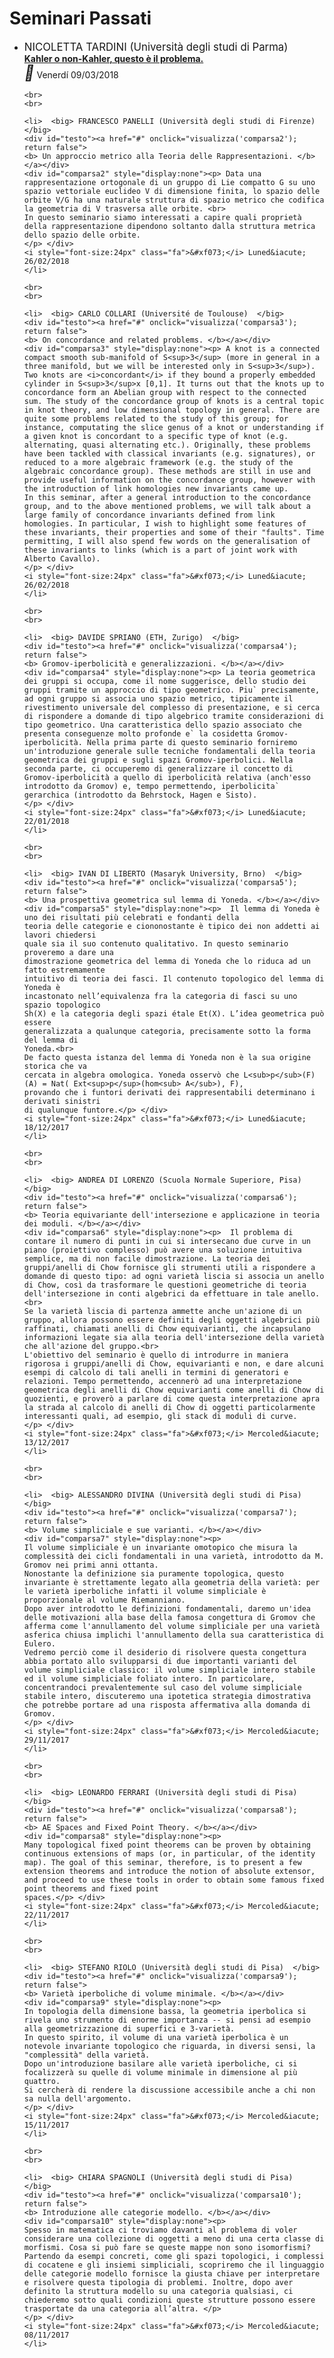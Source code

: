 <script type="text/javascript" language="javascript">
function visualizza(id){
  if (document.getElementById){
    if(document.getElementById(id).style.display == 'none'){
      document.getElementById(id).style.display = 'block';
    }else{
      document.getElementById(id).style.display = 'none';
    }
  }
}
</script>

<h1>Seminari Passati</h1>


<ul>
	<li>  <big> NICOLETTA TARDINI (Università degli studi di Parma)  </big> 
	<div id="testo"><a href="#" onclick="visualizza('comparsa'); return false">
	<b> Kahler o non-Kahler, questo è il problema. </b></a></div>
	<div id="comparsa" style="display:none"><p> Le variet`a Kahleriane, introdotte negli anni ’30, rappresentano una classe
	speciale di varietà differenziabili poiché possiedono una struttura complessa,
	una struttura metrica e una struttura simplettica che sono compatibili tra
	loro. Esempi di tali varietà sono le varietà algebriche proiettive. La presenza
	di quelle tre strutture geometriche su una varietà Kahleriana comporta una
	serie di risultati molto forti, da cui seguono ostruzioni anche a livello topologico. Risulta quindi naturale indebolire le tre strutture in gioco e/o le loro
	relazioni: nasce quindi cos&iacute; la geometria non-Kahleriana. I primi esempi di
	varietà non Kahleriane risalgono agli anni ’50 ma è negli ultimi 30 anni che
	questa geometria ha fatto maggiori passi in avanti. Nel corso del seminario introdurr&ograve; le varietà (non-) Kahleriane, di cui vedremo vari esempi, e analizzeremo una serie di ostruzioni (di carattere coomologico) per capire se una varietà è Kahler o non-Kahler.
	</p> </div>
	<i style="font-size:24px" class="fa">&#xf073;</i> Venerd&iacute; 09/03/2018
	</li>
	
	<br>
	<br>
	
	<li>  <big> FRANCESCO PANELLI (Università degli studi di Firenze)  </big> 
	<div id="testo"><a href="#" onclick="visualizza('comparsa2'); return false">
	<b> Un approccio metrico alla Teoria delle Rappresentazioni. </b></a></div>
	<div id="comparsa2" style="display:none"><p> Data una rappresentazione ortogonale di un gruppo di Lie compatto G su uno spazio vettoriale euclideo V di dimensione finita, lo spazio delle orbite V/G ha una naturale struttura di spazio metrico che codifica la geometria di V trasversa alle orbite. <br>
	In questo seminario siamo interessati a capire quali proprietà della rappresentazione dipendono soltanto dalla struttura metrica dello spazio delle orbite.
 	</p> </div>
	<i style="font-size:24px" class="fa">&#xf073;</i> Luned&iacute; 26/02/2018
	</li>
	
	<br>
	<br>
	
	<li>  <big> CARLO COLLARI (Université de Toulouse)  </big> 
	<div id="testo"><a href="#" onclick="visualizza('comparsa3'); return false">
	<b> On concordance and related problems. </b></a></div>
	<div id="comparsa3" style="display:none"><p> A knot is a connected compact smooth sub-manifold of S<sup>3</sup> (more in general in a three manifold, but we will be interested only in S<sup>3</sup>). Two knots are <i>concordant</i> if they bound a properly embedded cylinder in S<sup>3</sup>x [0,1]. It turns out that the knots up to concordance form an Abelian group with respect to the connected sum. The study of the concordance group of knots is a central topic in knot theory, and low dimensional topology in general. There are quite some problems related to the study of this group; for instance, computating the slice genus of a knot or understanding if a given knot is concordant to a specific type of knot (e.g. alternating, quasi alternating etc.). Originally, these problems have been tackled with classical invariants (e.g. signatures), or reduced to a more algebraic framework (e.g. the study of the algebraic concordance group). These methods are still in use and provide useful information on the concordance group, however with the introduction of link homologies new invariants came up.
	In this seminar, after a general introduction to the concordance group, and to the above mentioned problems, we will talk about a large family of concordance invariants defined from link homologies. In particular, I wish to highlight some features of these invariants, their properties and some of their "faults". Time permitting, I will also spend few words on the generalisation of these invariants to links (which is a part of joint work with Alberto Cavallo).
	</p> </div>
	<i style="font-size:24px" class="fa">&#xf073;</i> Luned&iacute; 26/02/2018
	</li>
	
	<br>
	<br>
	
	<li>  <big> DAVIDE SPRIANO (ETH, Zurigo)  </big> 
	<div id="testo"><a href="#" onclick="visualizza('comparsa4'); return false">
	<b> Gromov-iperbolicità e generalizzazioni. </b></a></div>
	<div id="comparsa4" style="display:none"><p> La teoria geometrica dei gruppi si occupa, come il nome suggerisce, dello studio dei gruppi tramite un approccio di tipo geometrico. Piu` precisamente, ad ogni gruppo si associa uno spazio metrico, tipicamente il rivestimento universale del complesso di presentazione, e si cerca di rispondere a domande di tipo algebrico tramite considerazioni di tipo geometrico. Una caratteristica dello spazio associato che presenta conseguenze molto profonde e` la cosidetta Gromov-iperbolicità. Nella prima parte di questo seminario forniremo un'introduzione generale sulle tecniche fondamentali della teoria geometrica dei gruppi e sugli spazi Gromov-iperbolici. Nella seconda parte, ci occuperemo di generalizzare il concetto di Gromov-iperbolicità a quello di iperbolicità relativa (anch'esso introdotto da Gromov) e, tempo permettendo, iperbolicita` gerarchica (introdotto da Behrstock, Hagen e Sisto).
	</p> </div>
	<i style="font-size:24px" class="fa">&#xf073;</i> Luned&iacute; 22/01/2018
	</li>
	
	<br>
	<br>
	
	<li>  <big> IVAN DI LIBERTO (Masaryk University, Brno)  </big> 
	<div id="testo"><a href="#" onclick="visualizza('comparsa5'); return false">
	<b> Una prospettiva geometrica sul lemma di Yoneda. </b></a></div>
	<div id="comparsa5" style="display:none"><p>  Il lemma di Yoneda è uno dei risultati più celebrati e fondanti della
	teoria delle categorie e ciononostante è tipico dei non addetti ai lavori chiedersi
	quale sia il suo contenuto qualitativo. In questo seminario proveremo a dare una
	dimostrazione geometrica del lemma di Yoneda che lo riduca ad un fatto estremamente
	intuitivo di teoria dei fasci. Il contenuto topologico del lemma di Yoneda è
	incastonato nell’equivalenza fra la categoria di fasci su uno spazio topologico
	Sh(X) e la categoria degli spazi étale Et(X). L’idea geometrica può essere
	generalizzata a qualunque categoria, precisamente sotto la forma del lemma di
	Yoneda.<br>
	De facto questa istanza del lemma di Yoneda non è la sua origine storica che va
	cercata in algebra omologica. Yoneda osservò che L<sub>p</sub>(F)(A) = Nat( Ext<sup>p</sup>(hom<sub> A</sub>), F),
	provando che i funtori derivati dei rappresentabili determinano i derivati sinistri
	di qualunque funtore.</p> </div>
	<i style="font-size:24px" class="fa">&#xf073;</i> Luned&iacute; 18/12/2017
	</li>
	
	<br>
	<br>
	
	<li>  <big> ANDREA DI LORENZO (Scuola Normale Superiore, Pisa)  </big> 
	<div id="testo"><a href="#" onclick="visualizza('comparsa6'); return false">
	<b> Teoria equivariante dell'intersezione e applicazione in teoria dei moduli. </b></a></div>
	<div id="comparsa6" style="display:none"><p>  Il problema di contare il numero di punti in cui si intersecano due curve in un piano (proiettivo complesso) può avere una soluzione intuitiva semplice, ma di non facile dimostrazione. La teoria dei gruppi/anelli di Chow fornisce gli strumenti utili a rispondere a domande di questo tipo: ad ogni varietà liscia si associa un anello di Chow, così da trasformare le questioni geometriche di teoria dell'intersezione in conti algebrici da effettuare in tale anello. <br>
	Se la varietà liscia di partenza ammette anche un'azione di un gruppo, allora possono essere definiti degli oggetti algebrici più raffinati, chiamati anelli di Chow equivarianti, che incapsulano informazioni legate sia alla teoria dell'intersezione della varietà che all'azione del gruppo.<br>
	L'obiettivo del seminario è quello di introdurre in maniera rigorosa i gruppi/anelli di Chow, equivarianti e non, e dare alcuni esempi di calcolo di tali anelli in termini di generatori e relazioni. Tempo permettendo, accennerò ad una interpretazione geometrica degli anelli di Chow equivarianti come anelli di Chow di quozienti, e proverò a parlare di come questa interpretazione apra la strada al calcolo di anelli di Chow di oggetti particolarmente interessanti quali, ad esempio, gli stack di moduli di curve.
 	</p> </div>
	<i style="font-size:24px" class="fa">&#xf073;</i> Mercoled&iacute; 13/12/2017
	</li>

	<br>
	<br>
	
	<li>  <big> ALESSANDRO DIVINA (Università degli studi di Pisa)  </big> 
	<div id="testo"><a href="#" onclick="visualizza('comparsa7'); return false">
	<b> Volume simpliciale e sue varianti. </b></a></div>
	<div id="comparsa7" style="display:none"><p> 
	Il volume simpliciale è un invariante omotopico che misura la complessità dei cicli fondamentali in una varietà, introdotto da M. Gromov nei primi anni ottanta.
 	Nonostante la definizione sia puramente topologica, questo invariante è strettamente legato alla geometria della varietà: per le varietà iperboliche infatti il volume simpliciale è proporzionale al volume Riemanniano.
 	Dopo aver introdotto le definizioni fondamentali, daremo un'idea delle motivazioni alla base della famosa congettura di Gromov che afferma come l'annullamento del volume simpliciale per una varietà asferica chiusa implichi l'annullamento della sua caratteristica di Eulero.
	Vedremo perciò come il desiderio di risolvere questa congettura abbia portato allo svilupparsi di due importanti varianti del volume simpliciale classico: il volume simpliciale intero stabile ed il volume simpliciale foliato intero. In particolare, concentrandoci prevalentemente sul caso del volume simpliciale stabile intero, discuteremo una ipotetica strategia dimostrativa che potrebbe portare ad una risposta affermativa alla domanda di Gromov.
 	</p> </div>
	<i style="font-size:24px" class="fa">&#xf073;</i> Mercoled&iacute; 29/11/2017
	</li>
	
	<br>
	<br>
	
	<li>  <big> LEONARDO FERRARI (Università degli studi di Pisa)  </big> 
	<div id="testo"><a href="#" onclick="visualizza('comparsa8'); return false">
	<b> AE Spaces and Fixed Point Theory. </b></a></div>
	<div id="comparsa8" style="display:none"><p> 
	Many topological fixed point theorems can be proven by obtaining continuous extensions of maps (or, in particular, of the identity map). The goal of this seminar, therefore, is to present a few extension theorems and introduce the notion of absolute extensor, and proceed to use these tools in order to obtain some famous fixed point theorems and fixed point
	spaces.</p> </div>
	<i style="font-size:24px" class="fa">&#xf073;</i> Mercoled&iacute; 22/11/2017
	</li>
	
	<br>
	<br>
	
	<li>  <big> STEFANO RIOLO (Università degli studi di Pisa)  </big> 
	<div id="testo"><a href="#" onclick="visualizza('comparsa9'); return false">
	<b> Varietà iperboliche di volume minimale. </b></a></div>
	<div id="comparsa9" style="display:none"><p> 
	In topologia della dimensione bassa, la geometria iperbolica si rivela uno strumento di enorme importanza -- si pensi ad esempio alla geometrizzazione di superfici e 3-varietà.
	In questo spirito, il volume di una varietà iperbolica è un notevole invariante topologico che riguarda, in diversi sensi, la "complessità" della varietà.
	Dopo un'introduzione basilare alle varietà iperboliche, ci si focalizzerà su quelle di volume minimale in dimensione al più quattro.
	Si cercherà di rendere la discussione accessibile anche a chi non sa nulla dell'argomento.
    </p> </div>
	<i style="font-size:24px" class="fa">&#xf073;</i> Mercoled&iacute; 15/11/2017
	</li>
	
	<br>
	<br>
	
	<li>  <big> CHIARA SPAGNOLI (Università degli studi di Pisa)  </big> 
	<div id="testo"><a href="#" onclick="visualizza('comparsa10'); return false">
	<b> Introduzione alle categorie modello. </b></a></div>
	<div id="comparsa10" style="display:none"><p> 
	Spesso in matematica ci troviamo davanti al problema di voler considerare una collezione di oggetti a meno di una certa classe di morfismi. Cosa si può fare se queste mappe non sono isomorfismi? Partendo da esempi concreti, come gli spazi topologici, i complessi di cocatene e gli insiemi simpliciali, scopriremo che il linguaggio delle categorie modello fornisce la giusta chiave per interpretare e risolvere questa tipologia di problemi. Inoltre, dopo aver definito la struttura modello su una categoria qualsiasi, ci chiederemo sotto quali condizioni queste strutture possono essere trasportate da una categoria all’altra. </p>
    </p> </div>
	<i style="font-size:24px" class="fa">&#xf073;</i> Mercoled&iacute; 08/11/2017
	</li>
	
</ul>
